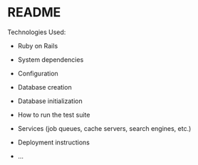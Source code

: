 # README


Technologies Used: 

- Ruby on Rails


* System dependencies

* Configuration

* Database creation

* Database initialization

* How to run the test suite

* Services (job queues, cache servers, search engines, etc.)

* Deployment instructions

* ...
